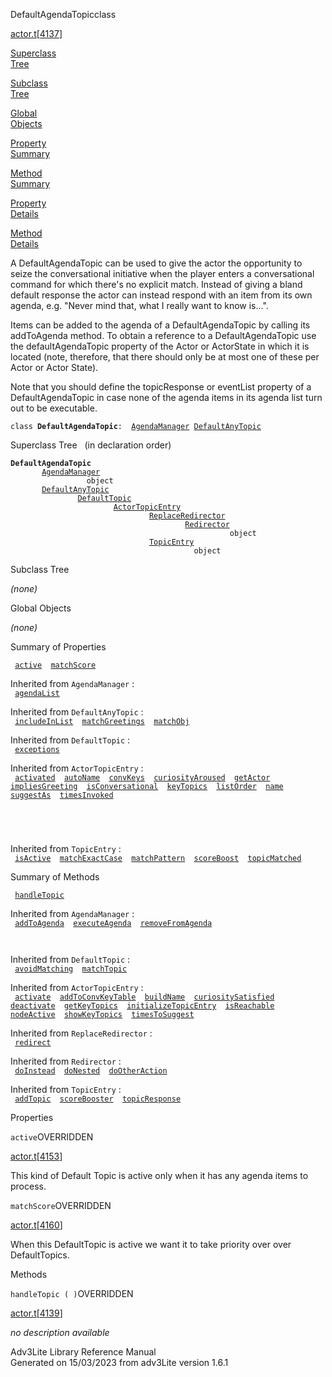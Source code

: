 <span class="title">DefaultAgendaTopic</span><span class="type">class</span>

[actor.t](../file/actor.t.html)\[[4137](../source/actor.t.html#4137)\]

[Superclass  
Tree](#_SuperClassTree_)

[Subclass  
Tree](#_SubClassTree_)

[Global  
Objects](#_ObjectSummary_)

[Property  
Summary](#_PropSummary_)

[Method  
Summary](#_MethodSummary_)

[Property  
Details](#_Properties_)

[Method  
Details](#_Methods_)

<div class="fdesc">

A DefaultAgendaTopic can be used to give the actor the opportunity to
seize the conversational initiative when the player enters a
conversational command for which there's no explicit match. Instead of
giving a bland default response the actor can instead respond with an
item from its own agenda, e.g. "Never mind that, what I really want to
know is...".

Items can be added to the agenda of a DefaultAgendaTopic by calling its
addToAgenda method. To obtain a reference to a DefaultAgendaTopic use
the defaultAgendaTopic property of the Actor or ActorState in which it
is located (note, therefore, that there should only be at most one of
these per Actor or Actor State).

Note that you should define the topicResponse or eventList property of a
DefaultAgendaTopic in case none of the agenda items in its agenda list
turn out to be executable.

`class `**`DefaultAgendaTopic`**` :   `[`AgendaManager`](../object/AgendaManager.html)`   `[`DefaultAnyTopic`](../object/DefaultAnyTopic.html)

</div>

<span id="_SuperClassTree_"></span>

<div class="mjhd">

<span class="hdln">Superclass Tree</span>   (in declaration order)

</div>

**`DefaultAgendaTopic`**  
`         `[`AgendaManager`](../object/AgendaManager.html)  
`                 object`  
`         `[`DefaultAnyTopic`](../object/DefaultAnyTopic.html)  
`                 `[`DefaultTopic`](../object/DefaultTopic.html)  
`                         `[`ActorTopicEntry`](../object/ActorTopicEntry.html)  
`                                 `[`ReplaceRedirector`](../object/ReplaceRedirector.html)  
`                                         `[`Redirector`](../object/Redirector.html)  
`                                                 object`  
`                                 `[`TopicEntry`](../object/TopicEntry.html)  
`                                         object`  
<span id="_SubClassTree_"></span>

<div class="mjhd">

<span class="hdln">Subclass Tree</span>  

</div>

*(none)* <span id="_ObjectSummary_"></span>

<div class="mjhd">

<span class="hdln">Global Objects</span>  

</div>

*(none)* <span id="_PropSummary_"></span>

<div class="mjhd">

<span class="hdln">Summary of Properties</span>  

</div>

` `[`active`](#active)`  `[`matchScore`](#matchScore)`  `

Inherited from `AgendaManager` :  
` `[`agendaList`](../object/AgendaManager.html#agendaList)`  `

Inherited from `DefaultAnyTopic` :  
` `[`includeInList`](../object/DefaultAnyTopic.html#includeInList)`  `[`matchGreetings`](../object/DefaultAnyTopic.html#matchGreetings)`  `[`matchObj`](../object/DefaultAnyTopic.html#matchObj)`  `

Inherited from `DefaultTopic` :  
` `[`exceptions`](../object/DefaultTopic.html#exceptions)`  `

Inherited from `ActorTopicEntry` :  
` `[`activated`](../object/ActorTopicEntry.html#activated)`  `[`autoName`](../object/ActorTopicEntry.html#autoName)`  `[`convKeys`](../object/ActorTopicEntry.html#convKeys)`  `[`curiosityAroused`](../object/ActorTopicEntry.html#curiosityAroused)`  `[`getActor`](../object/ActorTopicEntry.html#getActor)`  `[`impliesGreeting`](../object/ActorTopicEntry.html#impliesGreeting)`  `[`isConversational`](../object/ActorTopicEntry.html#isConversational)`  `[`keyTopics`](../object/ActorTopicEntry.html#keyTopics)`  `[`listOrder`](../object/ActorTopicEntry.html#listOrder)`  `[`name`](../object/ActorTopicEntry.html#name)`  `[`suggestAs`](../object/ActorTopicEntry.html#suggestAs)`  `[`timesInvoked`](../object/ActorTopicEntry.html#timesInvoked)`  `

` `

` `

Inherited from `TopicEntry` :  
` `[`isActive`](../object/TopicEntry.html#isActive)`  `[`matchExactCase`](../object/TopicEntry.html#matchExactCase)`  `[`matchPattern`](../object/TopicEntry.html#matchPattern)`  `[`scoreBoost`](../object/TopicEntry.html#scoreBoost)`  `[`topicMatched`](../object/TopicEntry.html#topicMatched)`  `

<span id="_MethodSummary_"></span>

<div class="mjhd">

<span class="hdln">Summary of Methods</span>  

</div>

` `[`handleTopic`](#handleTopic)`  `

Inherited from `AgendaManager` :  
` `[`addToAgenda`](../object/AgendaManager.html#addToAgenda)`  `[`executeAgenda`](../object/AgendaManager.html#executeAgenda)`  `[`removeFromAgenda`](../object/AgendaManager.html#removeFromAgenda)`  `

` `

Inherited from `DefaultTopic` :  
` `[`avoidMatching`](../object/DefaultTopic.html#avoidMatching)`  `[`matchTopic`](../object/DefaultTopic.html#matchTopic)`  `

Inherited from `ActorTopicEntry` :  
` `[`activate`](../object/ActorTopicEntry.html#activate)`  `[`addToConvKeyTable`](../object/ActorTopicEntry.html#addToConvKeyTable)`  `[`buildName`](../object/ActorTopicEntry.html#buildName)`  `[`curiositySatisfied`](../object/ActorTopicEntry.html#curiositySatisfied)`  `[`deactivate`](../object/ActorTopicEntry.html#deactivate)`  `[`getKeyTopics`](../object/ActorTopicEntry.html#getKeyTopics)`  `[`initializeTopicEntry`](../object/ActorTopicEntry.html#initializeTopicEntry)`  `[`isReachable`](../object/ActorTopicEntry.html#isReachable)`  `[`nodeActive`](../object/ActorTopicEntry.html#nodeActive)`  `[`showKeyTopics`](../object/ActorTopicEntry.html#showKeyTopics)`  `[`timesToSuggest`](../object/ActorTopicEntry.html#timesToSuggest)`  `

Inherited from `ReplaceRedirector` :  
` `[`redirect`](../object/ReplaceRedirector.html#redirect)`  `

Inherited from `Redirector` :  
` `[`doInstead`](../object/Redirector.html#doInstead)`  `[`doNested`](../object/Redirector.html#doNested)`  `[`doOtherAction`](../object/Redirector.html#doOtherAction)`  `

Inherited from `TopicEntry` :  
` `[`addTopic`](../object/TopicEntry.html#addTopic)`  `[`scoreBooster`](../object/TopicEntry.html#scoreBooster)`  `[`topicResponse`](../object/TopicEntry.html#topicResponse)`  `

<span id="_Properties_"></span>

<div class="mjhd">

<span class="hdln">Properties</span>  

</div>

<span id="active"></span>

`active`<span class="rem">OVERRIDDEN</span>

[actor.t](../file/actor.t.html)\[[4153](../source/actor.t.html#4153)\]

<div class="desc">

This kind of Default Topic is active only when it has any agenda items
to process.

</div>

<span id="matchScore"></span>

`matchScore`<span class="rem">OVERRIDDEN</span>

[actor.t](../file/actor.t.html)\[[4160](../source/actor.t.html#4160)\]

<div class="desc">

When this DefaultTopic is active we want it to take priority over over
DefaultTopics.

</div>

<span id="_Methods_"></span>

<div class="mjhd">

<span class="hdln">Methods</span>  

</div>

<span id="handleTopic"></span>

`handleTopic ( )`<span class="rem">OVERRIDDEN</span>

[actor.t](../file/actor.t.html)\[[4139](../source/actor.t.html#4139)\]

<div class="desc">

*no description available*

</div>

<div class="ftr">

Adv3Lite Library Reference Manual  
Generated on 15/03/2023 from adv3Lite version 1.6.1

</div>
